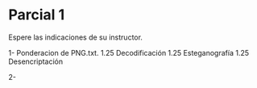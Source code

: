 # Parcial 1

Espere las indicaciones de su instructor.

1- Ponderacion de PNG.txt.
    1.25 Decodificación
    1.25 Esteganografía
    1.25 Desencriptación

2- 

  
